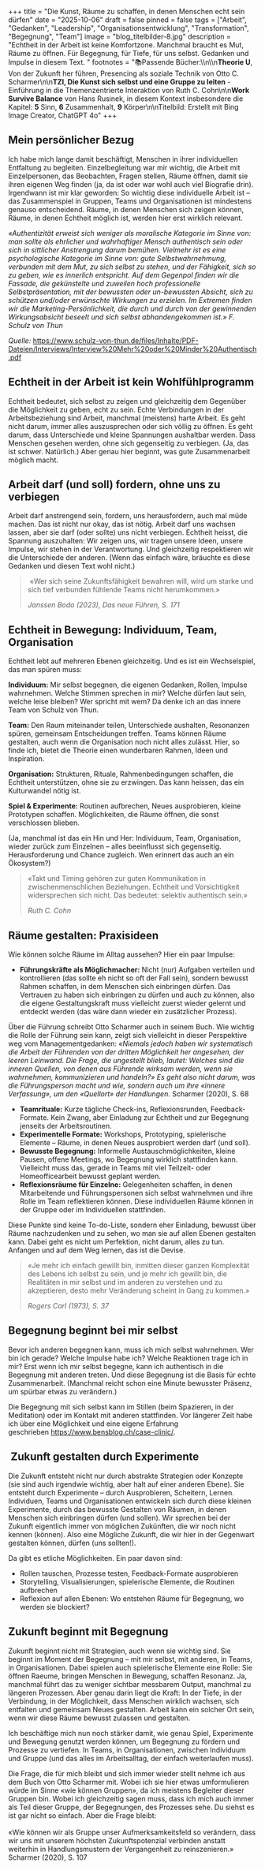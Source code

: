 +++
title = "Die Kunst, Räume zu schaffen, in denen Menschen echt sein dürfen"
date = "2025-10-06"
draft = false
pinned = false
tags = ["Arbeit", "Gedanken", "Leadership", "Organisationsentwicklung", "Transformation", "Begegnung", "Team"]
image = "blog_titelbilder-8.jpg"
description = "Echtheit in der Arbeit ist keine Komfortzone. Manchmal braucht es Mut, Räume zu öffnen. Für Begegnung, für Tiefe, für uns selbst. Gedanken und Impulse in diesem Text. "
footnotes = "📚Passende Bücher:\\\n\\\n**Theorie U**, Von der Zukunft her führen, Presencing als soziale Technik von Otto C. Scharmer\n\n**TZI, Die Kunst sich selbst und eine Gruppe zu leiten** - Einführung in die Themenzentrierte Interaktion von Ruth C. Cohn\n\n**Work Survive Balance** von Hans Rusinek, in diesem Kontext insbesondere die Kapitel: **5** Sinn, **6** Zusammenhalt, **9** Körper\n\nTitelbild: Erstellt mit Bing Image Creator, ChatGPT 4o"
+++
## Mein persönlicher Bezug

Ich habe mich lange damit beschäftigt, Menschen in ihrer individuellen Entfaltung zu begleiten. Einzelbegleitung war mir wichtig, die Arbeit mit Einzelpersonen, das Beobachten, Fragen stellen, Räume öffnen, damit sie ihren eigenen Weg finden (ja, da ist oder war wohl auch viel Biografie drin). Irgendwann ist mir klar geworden: So wichtig diese individuelle Arbeit ist – das Zusammenspiel in Gruppen, Teams und Organisationen ist mindestens genauso entscheidend. Räume, in denen Menschen sich zeigen können, Räume, in denen Echtheit möglich ist, werden hier erst wirklich relevant.

*«Authentizität erweist sich weniger als moralische Kategorie im Sinne von: man sollte als ehrlicher und wahrhaftiger Mensch authentisch sein oder sich in sittlicher Anstrengung darum bemühen. Vielmehr ist es eine psychologische Kategorie im Sinne von: gute Selbstwahrnehmung, verbunden mit dem Mut, zu sich selbst zu stehen, und der Fähigkeit, sich so zu geben, wie es innerlich entspricht. Auf dem Gegenpol finden wir die Fassade, die gekünstelte und zuweilen hoch professionelle Selbstpräsentation, mit der bewussten oder un-bewussten Absicht, sich zu schützen und/oder erwünschte Wirkungen zu erzielen. Im Extremen finden wir die Marketing-Persönlichkeit, die durch und durch von der gewinnenden Wirkungsabsicht beseelt und sich selbst abhandengekommen ist.» F. Schulz von Thun*

*Quelle:* <https://www.schulz-von-thun.de/files/Inhalte/PDF-Dateien/Interviews/Interview%20Mehr%20oder%20Minder%20Authentisch.pdf>

## Echtheit in der Arbeit ist kein Wohlfühlprogramm

Echtheit bedeutet, sich selbst zu zeigen und gleichzeitig dem Gegenüber die Möglichkeit zu geben, echt zu sein. Echte Verbindungen in der Arbeitsbeziehung sind Arbeit, manchmal (meistens) harte Arbeit. Es geht nicht darum, immer alles auszusprechen oder sich völlig zu öffnen. Es geht darum, dass Unterschiede und kleine Spannungen aushaltbar werden. Dass Menschen gesehen werden, ohne sich gegenseitig zu verbiegen. (Ja, das ist schwer. Natürlich.) Aber genau hier beginnt, was gute Zusammenarbeit möglich macht.

## Arbeit darf (und soll) fordern, ohne uns zu verbiegen

Arbeit darf anstrengend sein, fordern, uns herausfordern, auch mal müde machen. Das ist nicht nur okay, das ist nötig. Arbeit darf uns wachsen lassen, aber sie darf (oder sollte) uns nicht verbiegen. Echtheit heisst, die Spannung auszuhalten: Wir zeigen uns, wir tragen unsere Ideen, unsere Impulse, wir stehen in der Verantwortung. Und gleichzeitig respektieren wir die Unterschiede der anderen. (Wenn das einfach wäre, bräuchte es diese Gedanken und diesen Text wohl nicht.)

>  «Wer sich seine Zukunftsfähigkeit bewahren will, wird um starke und sich tief verbunden fühlende Teams nicht herumkommen.»
>
> *Janssen Bodo (2023), Das neue Führen, S. 171*

## Echtheit in Bewegung: Individuum, Team, Organisation

Echtheit lebt auf mehreren Ebenen gleichzeitig. Und es ist ein Wechselspiel, das man spüren muss:

**Individuum:** Mir selbst begegnen, die eigenen Gedanken, Rollen, Impulse wahrnehmen. Welche Stimmen sprechen in mir? Welche dürfen laut sein, welche leise bleiben? Wer spricht mit wem? Da denke ich an das innere Team von Schulz von Thun. 

**Team:** Den Raum miteinander teilen, Unterschiede aushalten, Resonanzen spüren, gemeinsam Entscheidungen treffen. Teams können Räume gestalten, auch wenn die Organisation noch nicht alles zulässt. Hier, so finde ich, bietet die Theorie einen wunderbaren Rahmen, Ideen und Inspiration. 

**Organisation:** Strukturen, Rituale, Rahmenbedingungen schaffen, die Echtheit unterstützen, ohne sie zu erzwingen. Das kann heissen, das ein Kulturwandel nötig ist. 

**Spiel & Experimente:** Routinen aufbrechen, Neues ausprobieren, kleine Prototypen schaffen. Möglichkeiten, die Räume öffnen, die sonst verschlossen blieben.

(Ja, manchmal ist das ein Hin und Her: Individuum, Team, Organisation, wieder zurück zum Einzelnen – alles beeinflusst sich gegenseitig. Herausforderung und Chance zugleich. Wen erinnert das auch an ein Ökosystem?)

> «Takt und Timing gehören zur guten Kommunikation in zwischenmenschlichen Beziehungen. Echtheit und Vorsichtigkeit widersprechen sich nicht. Das bedeutet: selektiv authentisch sein.»  
>
> *Ruth C. Cohn* 

## Räume gestalten: Praxisideen

Wie können solche Räume im Alltag aussehen? Hier ein paar Impulse:

* **Führungskräfte als Möglichmacher:** Nicht (nur) Aufgaben verteilen und kontrollieren (das sollte eh nicht so oft der Fall sein), sondern bewusst Rahmen schaffen, in dem Menschen sich einbringen dürfen. Das Vertrauen zu haben sich einbringen zu dürfen und auch zu können, also die eigene Gestaltungskraft muss vielleicht zuerst wieder gelernt und entdeckt werden (das wäre dann wieder ein zusätzlicher Prozess).

Über die Führung schreibt Otto Scharmer auch in seinem Buch. Wie wichtig die Rolle der Führung sein kann, zeigt sich vielleicht in dieser Perspektive weg vom Managementgedanken: *«Niemals jedoch haben wir systematisch die Arbeit der Führenden von der dritten Möglichkeit her angesehen, der leeren Leinwand. Die Frage, die ungestellt blieb, lautet: Welches sind die inneren Quellen, von denen aus Führende wirksam werden, wenn sie wahrnehmen, kommunizieren und handeln?» Es geht also nicht darum, was die Führungsperson macht und wie, sondern auch um ihre «innere Verfassung», um den «Quellort» der Handlungen.* Scharmer (2020), S. 68

* **Teamrituale:** Kurze tägliche Check-ins, Reflexionsrunden, Feedback-Formate. Kein Zwang, aber Einladung zur Echtheit und zur Begegnung jenseits der Arbeitsroutinen.
* **Experimentelle Formate:** Workshops, Prototyping, spielerische Elemente – Räume, in denen Neues ausprobiert werden darf (und soll).
* **Bewusste Begegnung:** Informelle Austauschmöglichkeiten, kleine Pausen, offene Meetings, wo Begegnung wirklich stattfinden kann. Vielleicht muss das, gerade in Teams mit viel Teilzeit- oder Homeofficearbeit bewusst geplant werden. 
* **Reflexionsräume für Einzelne:** Gelegenheiten schaffen, in denen Mitarbeitende und Führungspersonen sich selbst wahrnehmen und ihre Rolle im Team reflektieren können. Diese individuellen Räume können in der Gruppe oder im Individuellen stattfinden. 

Diese Punkte sind keine To-do-Liste, sondern eher Einladung, bewusst über Räume nachzudenken und zu sehen, wo man sie auf allen Ebenen gestalten kann. Dabei geht es nicht um Perfektion, nicht darum, alles zu tun. Anfangen und auf dem Weg lernen, das ist die Devise. 

> «Je mehr ich einfach gewillt bin, inmitten dieser ganzen Komplexität des Lebens ich selbst zu sein, und je mehr ich gewillt bin, die Realitäten in mir selbst und im anderen zu verstehen und zu akzeptieren, desto mehr Veränderung scheint in Gang zu kommen.» 
>
> *Rogers Carl (1973), S. 37*

## Begegnung beginnt bei mir selbst

Bevor ich anderen begegnen kann, muss ich mich selbst wahrnehmen. Wer bin ich gerade? Welche Impulse habe ich? Welche Reaktionen trage ich in mir? Erst wenn ich mir selbst begegne, kann ich authentisch in die Begegnung mit anderen treten. Und diese Begegnung ist die Basis für echte Zusammenarbeit. (Manchmal reicht schon eine Minute bewusster Präsenz, um spürbar etwas zu verändern.) 

Die Begegnung mit sich selbst kann im Stillen (beim Spazieren, in der Meditation) oder im Kontakt mit anderen stattfinden. Vor längerer Zeit habe ich über eine Möglichkeit und eine eigene Erfahrung geschrieben <https://www.bensblog.ch/case-clinic/>.

##  Zukunft gestalten durch Experimente

Die Zukunft entsteht nicht nur durch abstrakte Strategien oder Konzepte (sie sind auch irgendwie wichtig, aber halt auf einer anderen Ebene). Sie entsteht durch Experimente – durch Ausprobieren, Scheitern, Lernen. Individuen, Teams und Organisationen entwickeln sich durch diese kleinen Experimente, durch das bewusste Gestalten von Räumen, in denen Menschen sich einbringen dürfen (und sollen). Wir sprechen bei der Zukunft eigentlich immer von möglichen Zukünften, die wir noch nicht kennen (können). Also eine Mögliche Zukunft, die wir hier in der Gegenwart gestalten können, dürfen (uns sollten!).

Da gibt es etliche Möglichkeiten. Ein paar davon sind:

* Rollen tauschen, Prozesse testen, Feedback-Formate ausprobieren
* Storytelling, Visualisierungen, spielerische Elemente, die Routinen aufbrechen
* Reflexion auf allen Ebenen: Wo entstehen Räume für Begegnung, wo werden sie blockiert?

## Zukunft beginnt mit Begegnung

Zukunft beginnt nicht mit Strategien, auch wenn sie wichtig sind. Sie beginnt im Moment der Begegnung – mit mir selbst, mit anderen, in Teams, in Organisationen. Dabei spielen auch spielerische Elemente eine Rolle: Sie öffnen Raeume, bringen Menschen in Bewegung, schaffen Resonanz. Ja, manchmal führt das zu weniger sichtbar messbarem Output, manchmal zu längeren Prozessen. Aber genau darin liegt die Kraft: In der Tiefe, in der Verbindung, in der Möglichkeit, dass Menschen wirklich wachsen, sich entfalten und gemeinsam Neues gestalten. Arbeit kann ein solcher Ort sein, wenn wir diese Räume bewusst zulassen und gestalten.

Ich beschäftige mich nun noch stärker damit, wie genau Spiel, Experimente und Bewegung genutzt werden können, um Begegnung zu fördern und Prozesse zu vertiefen. In Teams, in Organisationen, zwischen Individuum und Gruppe (und das alles im Arbeitsalltag, der einfach weiterlaufen muss). 

Die Frage, die für mich bleibt und sich immer wieder stellt nehme ich aus dem Buch von Otto Scharmer mit. Wobei ich sie hier etwas umformulieren würde im Sinne «wie können Gruppen», da ich meistens Begleiter dieser Gruppen bin. Wobei ich gleichzeitig sagen muss, dass ich mich auch immer als Teil dieser Gruppe, der Begegnungen, des Prozesses sehe. Du siehst es ist gar nicht so einfach. Aber die Frage bleibt:\
\
«Wie können wir als Gruppe unser Aufmerksamkeitsfeld so verändern, dass wir uns mit unserem höchsten Zukunftspotenzial verbinden anstatt weiterhin in Handlungsmustern der Vergangenheit zu reinszenieren.» Scharmer (2020), S. 107